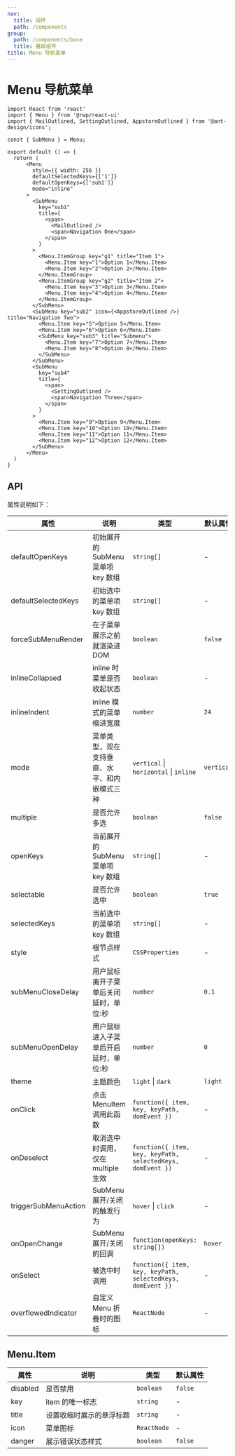 ```yaml
---
nav:
  title: 组件
  path: /components
group:
  path: /components/base
  title: 基础组件
title: Menu 导航菜单
---
```


# Menu 导航菜单

```tsx
import React from 'react'
import { Menu } from '@rwp/react-ui'
import { MailOutlined, SettingOutlined, AppstoreOutlined } from '@ant-design/icons';

const { SubMenu } = Menu;

export default () => {
  return (
      <Menu
        style={{ width: 256 }}
        defaultSelectedKeys={['1']}
        defaultOpenKeys={['sub1']}
        mode="inline"
      >
        <SubMenu
          key="sub1"
          title={
            <span>
              <MailOutlined />
              <span>Navigation One</span>
            </span>
          }
        >
          <Menu.ItemGroup key="g1" title="Item 1">
            <Menu.Item key="1">Option 1</Menu.Item>
            <Menu.Item key="2">Option 2</Menu.Item>
          </Menu.ItemGroup>
          <Menu.ItemGroup key="g2" title="Item 2">
            <Menu.Item key="3">Option 3</Menu.Item>
            <Menu.Item key="4">Option 4</Menu.Item>
          </Menu.ItemGroup>
        </SubMenu>
        <SubMenu key="sub2" icon={<AppstoreOutlined />} title="Navigation Two">
          <Menu.Item key="5">Option 5</Menu.Item>
          <Menu.Item key="6">Option 6</Menu.Item>
          <SubMenu key="sub3" title="Submenu">
            <Menu.Item key="7">Option 7</Menu.Item>
            <Menu.Item key="8">Option 8</Menu.Item>
          </SubMenu>
        </SubMenu>
        <SubMenu
          key="sub4"
          title={
            <span>
              <SettingOutlined />
              <span>Navigation Three</span>
            </span>
          }
        >
          <Menu.Item key="9">Option 9</Menu.Item>
          <Menu.Item key="10">Option 10</Menu.Item>
          <Menu.Item key="11">Option 11</Menu.Item>
          <Menu.Item key="12">Option 12</Menu.Item>
        </SubMenu>
      </Menu>
  )
}

```

## API

属性说明如下：

|属性        |说明	       |类型	  |默认属性
|-----      |------       |-----     |-----    
|defaultOpenKeys |初始展开的 SubMenu 菜单项 key 数组|`string[]` |-
|defaultSelectedKeys|初始选中的菜单项 key 数组|`string[]`|-
|forceSubMenuRender|在子菜单展示之前就渲染进 DOM|`boolean`|`false`
|inlineCollapsed|inline 时菜单是否收起状态|`boolean`| -
|inlineIndent|inline 模式的菜单缩进宽度|`number`| `24`	
|mode|菜单类型，现在支持垂直、水平、和内嵌模式三种|`vertical` \| `horizontal` \| `inline`|`vertical`
|multiple|是否允许多选|`boolean` | `false`
|openKeys|当前展开的 SubMenu 菜单项 key 数组|`string[]`| -
|selectable|是否允许选中|`boolean` | `true`
|selectedKeys|当前选中的菜单项 key 数组|`string[]` | -
|style|根节点样式|`CSSProperties`| -
|subMenuCloseDelay|用户鼠标离开子菜单后关闭延时，单位:秒|`number`| `0.1`
|subMenuOpenDelay|用户鼠标进入子菜单后开启延时，单位:秒|`number`| `0`
|theme|主题颜色|`light` \| `dark` | `light`
|onClick|点击 MenuItem 调用此函数|`function({ item, key, keyPath, domEvent })`| -
|onDeselect|取消选中时调用，仅在 multiple 生效|`function({ item, key, keyPath, selectedKeys, domEvent })`|-
|triggerSubMenuAction|SubMenu 展开/关闭的触发行为|`hover` \| `click` | -
|onOpenChange|SubMenu 展开/关闭的回调|	`function(openKeys: string[])`| `hover`| -
|onSelect|	被选中时调用| `function({ item, key, keyPath, selectedKeys, domEvent })`| -
|overflowedIndicator| 自定义 Menu 折叠时的图标 | `ReactNode`| -


## Menu.Item

|属性        |说明	       |类型	  |默认属性
|-----      |------       |-----     |-----    
|disabled   |是否禁用       |`boolean`|`false`
|key        |item 的唯一标志|`string`|-
|title      |设置收缩时展示的悬浮标题|`string`|-
|icon       |菜单图标|`ReactNode`|-
|danger     |展示错误状态样式|`boolean`|`false`
